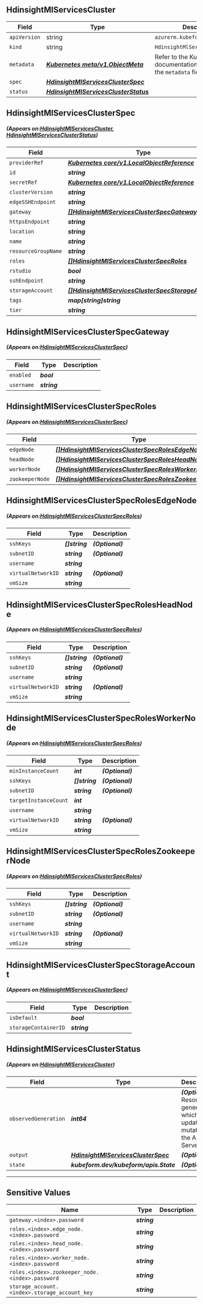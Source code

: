 ## HdinsightMlServicesCluster
| Field | Type | Description |
| ------ | ----- | ----------- |
| `apiVersion` | string | `azurerm.kubeform.com/v1alpha1` |
|    `kind` | string | `HdinsightMlServicesCluster` |
| `metadata` | ***[Kubernetes meta/v1.ObjectMeta](https://kubernetes.io/docs/reference/generated/kubernetes-api/v1.13/#objectmeta-v1-meta)***|Refer to the Kubernetes API documentation for the fields of the `metadata` field.|
| `spec` | ***[HdinsightMlServicesClusterSpec](#HdinsightMlServicesClusterSpec)***||
| `status` | ***[HdinsightMlServicesClusterStatus](#HdinsightMlServicesClusterStatus)***||
## HdinsightMlServicesClusterSpec
##### (Appears on:[HdinsightMlServicesCluster](#HdinsightMlServicesCluster), [HdinsightMlServicesClusterStatus](#HdinsightMlServicesClusterStatus))
| Field | Type | Description |
| ------ | ----- | ----------- |
| `providerRef` | ***[Kubernetes core/v1.LocalObjectReference](https://kubernetes.io/docs/reference/generated/kubernetes-api/v1.13/#localobjectreference-v1-core)***||
| `id` | ***string***||
| `secretRef` | ***[Kubernetes core/v1.LocalObjectReference](https://kubernetes.io/docs/reference/generated/kubernetes-api/v1.13/#localobjectreference-v1-core)***||
| `clusterVersion` | ***string***||
| `edgeSSHEndpoint` | ***string***| ***(Optional)*** |
| `gateway` | ***[[]HdinsightMlServicesClusterSpecGateway](#HdinsightMlServicesClusterSpecGateway)***||
| `httpsEndpoint` | ***string***| ***(Optional)*** |
| `location` | ***string***||
| `name` | ***string***||
| `resourceGroupName` | ***string***||
| `roles` | ***[[]HdinsightMlServicesClusterSpecRoles](#HdinsightMlServicesClusterSpecRoles)***||
| `rstudio` | ***bool***||
| `sshEndpoint` | ***string***| ***(Optional)*** |
| `storageAccount` | ***[[]HdinsightMlServicesClusterSpecStorageAccount](#HdinsightMlServicesClusterSpecStorageAccount)***||
| `tags` | ***map[string]string***| ***(Optional)*** |
| `tier` | ***string***||
## HdinsightMlServicesClusterSpecGateway
##### (Appears on:[HdinsightMlServicesClusterSpec](#HdinsightMlServicesClusterSpec))
| Field | Type | Description |
| ------ | ----- | ----------- |
| `enabled` | ***bool***||
| `username` | ***string***||
## HdinsightMlServicesClusterSpecRoles
##### (Appears on:[HdinsightMlServicesClusterSpec](#HdinsightMlServicesClusterSpec))
| Field | Type | Description |
| ------ | ----- | ----------- |
| `edgeNode` | ***[[]HdinsightMlServicesClusterSpecRolesEdgeNode](#HdinsightMlServicesClusterSpecRolesEdgeNode)***||
| `headNode` | ***[[]HdinsightMlServicesClusterSpecRolesHeadNode](#HdinsightMlServicesClusterSpecRolesHeadNode)***||
| `workerNode` | ***[[]HdinsightMlServicesClusterSpecRolesWorkerNode](#HdinsightMlServicesClusterSpecRolesWorkerNode)***||
| `zookeeperNode` | ***[[]HdinsightMlServicesClusterSpecRolesZookeeperNode](#HdinsightMlServicesClusterSpecRolesZookeeperNode)***||
## HdinsightMlServicesClusterSpecRolesEdgeNode
##### (Appears on:[HdinsightMlServicesClusterSpecRoles](#HdinsightMlServicesClusterSpecRoles))
| Field | Type | Description |
| ------ | ----- | ----------- |
| `sshKeys` | ***[]string***| ***(Optional)*** |
| `subnetID` | ***string***| ***(Optional)*** |
| `username` | ***string***||
| `virtualNetworkID` | ***string***| ***(Optional)*** |
| `vmSize` | ***string***||
## HdinsightMlServicesClusterSpecRolesHeadNode
##### (Appears on:[HdinsightMlServicesClusterSpecRoles](#HdinsightMlServicesClusterSpecRoles))
| Field | Type | Description |
| ------ | ----- | ----------- |
| `sshKeys` | ***[]string***| ***(Optional)*** |
| `subnetID` | ***string***| ***(Optional)*** |
| `username` | ***string***||
| `virtualNetworkID` | ***string***| ***(Optional)*** |
| `vmSize` | ***string***||
## HdinsightMlServicesClusterSpecRolesWorkerNode
##### (Appears on:[HdinsightMlServicesClusterSpecRoles](#HdinsightMlServicesClusterSpecRoles))
| Field | Type | Description |
| ------ | ----- | ----------- |
| `minInstanceCount` | ***int***| ***(Optional)*** |
| `sshKeys` | ***[]string***| ***(Optional)*** |
| `subnetID` | ***string***| ***(Optional)*** |
| `targetInstanceCount` | ***int***||
| `username` | ***string***||
| `virtualNetworkID` | ***string***| ***(Optional)*** |
| `vmSize` | ***string***||
## HdinsightMlServicesClusterSpecRolesZookeeperNode
##### (Appears on:[HdinsightMlServicesClusterSpecRoles](#HdinsightMlServicesClusterSpecRoles))
| Field | Type | Description |
| ------ | ----- | ----------- |
| `sshKeys` | ***[]string***| ***(Optional)*** |
| `subnetID` | ***string***| ***(Optional)*** |
| `username` | ***string***||
| `virtualNetworkID` | ***string***| ***(Optional)*** |
| `vmSize` | ***string***||
## HdinsightMlServicesClusterSpecStorageAccount
##### (Appears on:[HdinsightMlServicesClusterSpec](#HdinsightMlServicesClusterSpec))
| Field | Type | Description |
| ------ | ----- | ----------- |
| `isDefault` | ***bool***||
| `storageContainerID` | ***string***||
## HdinsightMlServicesClusterStatus
##### (Appears on:[HdinsightMlServicesCluster](#HdinsightMlServicesCluster))
| Field | Type | Description |
| ------ | ----- | ----------- |
| `observedGeneration` | ***int64***| ***(Optional)*** Resource generation, which is updated on mutation by the API Server.|
| `output` | ***[HdinsightMlServicesClusterSpec](#HdinsightMlServicesClusterSpec)***| ***(Optional)*** |
| `state` | ***kubeform.dev/kubeform/apis.State***| ***(Optional)*** |
---
## Sensitive Values
| Name | Type | Description |
|------|------|-------------|
| `gateway.<index>.password` | ***string*** ||
| `roles.<index>.edge_node.<index>.password` | ***string*** ||
| `roles.<index>.head_node.<index>.password` | ***string*** ||
| `roles.<index>.worker_node.<index>.password` | ***string*** ||
| `roles.<index>.zookeeper_node.<index>.password` | ***string*** ||
| `storage_account.<index>.storage_account_key` | ***string*** ||
